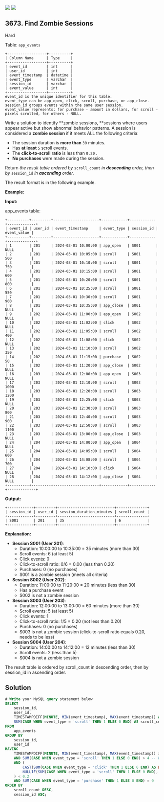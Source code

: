[![](https://img.shields.io/github/stars/javadev/LeetCode-in-Java?label=Stars&style=flat-square)](https://github.com/javadev/LeetCode-in-Java)
[![](https://img.shields.io/github/forks/javadev/LeetCode-in-Java?label=Fork%20me%20on%20GitHub%20&style=flat-square)](https://github.com/javadev/LeetCode-in-Java/fork)

## 3673\. Find Zombie Sessions

Hard

Table: `app_events`

    +------------------+----------+
    | Column Name      | Type     |
    +------------------+----------+
    | event_id         | int      |
    | user_id          | int      |
    | event_timestamp  | datetime |
    | event_type       | varchar  |
    | session_id       | varchar  |
    | event_value      | int      |
    +------------------+----------+
    event_id is the unique identifier for this table.
    event_type can be app_open, click, scroll, purchase, or app_close.
    session_id groups events within the same user session.
    event_value represents: for purchase - amount in dollars, for scroll - pixels scrolled, for others - NULL. 

Write a solution to identify **zombie sessions, **sessions where users appear active but show abnormal behavior patterns. A session is considered a **zombie session** if it meets ALL the following criteria:

*   The session duration is **more than** `30` minutes.
*   Has **at least** `5` scroll events.
*   The **click-to-scroll ratio** is less than `0.20` .
*   **No purchases** were made during the session.

Return _the result table ordered by_ `scroll_count` _in **descending** order, then by_ `session_id` _in **ascending** order_.

The result format is in the following example.

**Example:**

**Input:**

app\_events table:

    +----------+---------+---------------------+------------+------------+-------------+
    | event_id | user_id | event_timestamp     | event_type | session_id | event_value |
    +----------+---------+---------------------+------------+------------+-------------+
    | 1        | 201     | 2024-03-01 10:00:00 | app_open   | S001       | NULL        |
    | 2        | 201     | 2024-03-01 10:05:00 | scroll     | S001       | 500         |
    | 3        | 201     | 2024-03-01 10:10:00 | scroll     | S001       | 750         |
    | 4        | 201     | 2024-03-01 10:15:00 | scroll     | S001       | 600         |
    | 5        | 201     | 2024-03-01 10:20:00 | scroll     | S001       | 800         |
    | 6        | 201     | 2024-03-01 10:25:00 | scroll     | S001       | 550         |
    | 7        | 201     | 2024-03-01 10:30:00 | scroll     | S001       | 900         |
    | 8        | 201     | 2024-03-01 10:35:00 | app_close  | S001       | NULL        |
    | 9        | 202     | 2024-03-01 11:00:00 | app_open   | S002       | NULL        |
    | 10       | 202     | 2024-03-01 11:02:00 | click      | S002       | NULL        |
    | 11       | 202     | 2024-03-01 11:05:00 | scroll     | S002       | 400         |
    | 12       | 202     | 2024-03-01 11:08:00 | click      | S002       | NULL        |
    | 13       | 202     | 2024-03-01 11:10:00 | scroll     | S002       | 350         |
    | 14       | 202     | 2024-03-01 11:15:00 | purchase   | S002       | 50          |
    | 15       | 202     | 2024-03-01 11:20:00 | app_close  | S002       | NULL        |
    | 16       | 203     | 2024-03-01 12:00:00 | app_open   | S003       | NULL        |
    | 17       | 203     | 2024-03-01 12:10:00 | scroll     | S003       | 1000        |
    | 18       | 203     | 2024-03-01 12:20:00 | scroll     | S003       | 1200        |
    | 19       | 203     | 2024-03-01 12:25:00 | click      | S003       | NULL        |
    | 20       | 203     | 2024-03-01 12:30:00 | scroll     | S003       | 800         |
    | 21       | 203     | 2024-03-01 12:40:00 | scroll     | S003       | 900         |
    | 22       | 203     | 2024-03-01 12:50:00 | scroll     | S003       | 1100        |
    | 23       | 203     | 2024-03-01 13:00:00 | app_close  | S003       | NULL        |
    | 24       | 204     | 2024-03-01 14:00:00 | app_open   | S004       | NULL        |
    | 25       | 204     | 2024-03-01 14:05:00 | scroll     | S004       | 600         |
    | 26       | 204     | 2024-03-01 14:08:00 | scroll     | S004       | 700         |
    | 27       | 204     | 2024-03-01 14:10:00 | click      | S004       | NULL        |
    | 28       | 204     | 2024-03-01 14:12:00 | app_close  | S004       | NULL        |
    +----------+---------+---------------------+------------+------------+-------------+

**Output:**

    +------------+---------+--------------------------+--------------+
    | session_id | user_id | session_duration_minutes | scroll_count |
    +------------+---------+--------------------------+--------------+
    | S001       | 201     | 35                       | 6            |
    +------------+---------+--------------------------+--------------+

**Explanation:**

*   **Session S001 (User 201)**:
    *   Duration: 10:00:00 to 10:35:00 = 35 minutes (more than 30)
    *   Scroll events: 6 (at least 5)
    *   Click events: 0
    *   Click-to-scroll ratio: 0/6 = 0.00 (less than 0.20)
    *   Purchases: 0 (no purchases)
    *   S001 is a zombie session (meets all criteria)
*   **Session S002 (User 202)**:
    *   Duration: 11:00:00 to 11:20:00 = 20 minutes (less than 30)
    *   Has a purchase event
    *   S002 is not a zombie session
*   **Session S003 (User 203)**:
    *   Duration: 12:00:00 to 13:00:00 = 60 minutes (more than 30)
    *   Scroll events: 5 (at least 5)
    *   Click events: 1
    *   Click-to-scroll ratio: 1/5 = 0.20 (not less than 0.20)
    *   Purchases: 0 (no purchases)
    *   S003 is not a zombie session (click-to-scroll ratio equals 0.20, needs to be less)
*   **Session S004 (User 204)**:
    *   Duration: 14:00:00 to 14:12:00 = 12 minutes (less than 30)
    *   Scroll events: 2 (less than 5)
    *   S004 is not a zombie session

The result table is ordered by scroll\_count in descending order, then by session\_id in ascending order.

## Solution

```sql
# Write your MySQL query statement below
SELECT
    session_id,
    user_id,
    TIMESTAMPDIFF(MINUTE, MIN(event_timestamp), MAX(event_timestamp)) AS session_duration_minutes,
    SUM(CASE WHEN event_type = 'scroll' THEN 1 ELSE 0 END) AS scroll_count -- NOSONAR
FROM
    app_events
GROUP BY
    session_id,
    user_id
HAVING
    TIMESTAMPDIFF(MINUTE, MIN(event_timestamp), MAX(event_timestamp)) > 30
    AND SUM(CASE WHEN event_type = 'scroll' THEN 1 ELSE 0 END) > 4 -- NOSONAR
    AND (
        CAST(SUM(CASE WHEN event_type = 'click' THEN 1 ELSE 0 END) AS DOUBLE) /
        NULLIF(SUM(CASE WHEN event_type = 'scroll' THEN 1 ELSE 0 END), 0) -- NOSONAR
    ) < 0.2
    AND SUM(CASE WHEN event_type = 'purchase' THEN 1 ELSE 0 END) = 0
ORDER BY
    scroll_count DESC,
    session_id ASC;
```